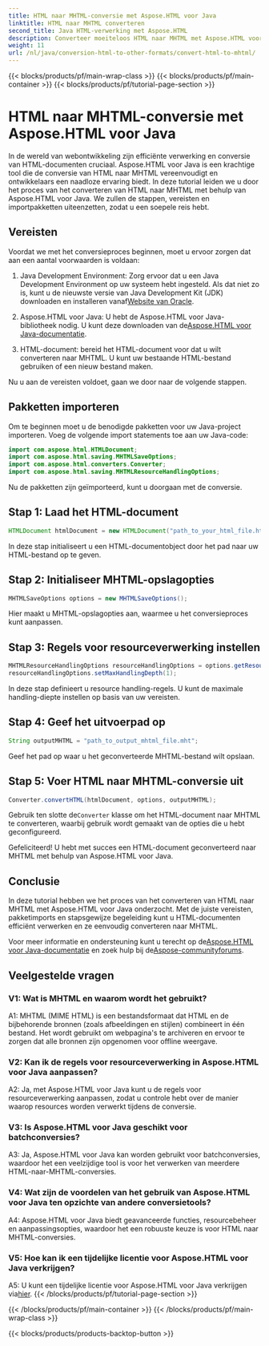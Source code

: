 ```yaml
---
title: HTML naar MHTML-conversie met Aspose.HTML voor Java
linktitle: HTML naar MHTML converteren
second_title: Java HTML-verwerking met Aspose.HTML
description: Converteer moeiteloos HTML naar MHTML met Aspose.HTML voor Java. Volg onze stapsgewijze handleiding voor efficiënte HTML-naar-MHTML-conversie.
weight: 11
url: /nl/java/conversion-html-to-other-formats/convert-html-to-mhtml/
---
```


{{< blocks/products/pf/main-wrap-class >}}
{{< blocks/products/pf/main-container >}}
{{< blocks/products/pf/tutorial-page-section >}}

# HTML naar MHTML-conversie met Aspose.HTML voor Java

In de wereld van webontwikkeling zijn efficiënte verwerking en conversie van HTML-documenten cruciaal. Aspose.HTML voor Java is een krachtige tool die de conversie van HTML naar MHTML vereenvoudigt en ontwikkelaars een naadloze ervaring biedt. In deze tutorial leiden we u door het proces van het converteren van HTML naar MHTML met behulp van Aspose.HTML voor Java. We zullen de stappen, vereisten en importpakketten uiteenzetten, zodat u een soepele reis hebt.

## Vereisten

Voordat we met het conversieproces beginnen, moet u ervoor zorgen dat aan een aantal voorwaarden is voldaan:

1. Java Development Environment: Zorg ervoor dat u een Java Development Environment op uw systeem hebt ingesteld. Als dat niet zo is, kunt u de nieuwste versie van Java Development Kit (JDK) downloaden en installeren vanaf[Website van Oracle](https://www.oracle.com/java/technologies/javase-downloads.html).

2.  Aspose.HTML voor Java: U hebt de Aspose.HTML voor Java-bibliotheek nodig. U kunt deze downloaden van de[Aspose.HTML voor Java-documentatie](https://reference.aspose.com/html/java/).

3. HTML-document: bereid het HTML-document voor dat u wilt converteren naar MHTML. U kunt uw bestaande HTML-bestand gebruiken of een nieuw bestand maken.

Nu u aan de vereisten voldoet, gaan we door naar de volgende stappen.

## Pakketten importeren

Om te beginnen moet u de benodigde pakketten voor uw Java-project importeren. Voeg de volgende import statements toe aan uw Java-code:

```java
import com.aspose.html.HTMLDocument;
import com.aspose.html.saving.MHTMLSaveOptions;
import com.aspose.html.converters.Converter;
import com.aspose.html.saving.MHTMLResourceHandlingOptions;
```

Nu de pakketten zijn geïmporteerd, kunt u doorgaan met de conversie.

## Stap 1: Laad het HTML-document

```java
HTMLDocument htmlDocument = new HTMLDocument("path_to_your_html_file.html");
```

In deze stap initialiseert u een HTML-documentobject door het pad naar uw HTML-bestand op te geven.

## Stap 2: Initialiseer MHTML-opslagopties

```java
MHTMLSaveOptions options = new MHTMLSaveOptions();
```

Hier maakt u MHTML-opslagopties aan, waarmee u het conversieproces kunt aanpassen.

## Stap 3: Regels voor resourceverwerking instellen

```java
MHTMLResourceHandlingOptions resourceHandlingOptions = options.getResourceHandlingOptions();
resourceHandlingOptions.setMaxHandlingDepth(1);
```

In deze stap definieert u resource handling-regels. U kunt de maximale handling-diepte instellen op basis van uw vereisten.

## Stap 4: Geef het uitvoerpad op

```java
String outputMHTML = "path_to_output_mhtml_file.mht";
```

Geef het pad op waar u het geconverteerde MHTML-bestand wilt opslaan.

## Stap 5: Voer HTML naar MHTML-conversie uit

```java
Converter.convertHTML(htmlDocument, options, outputMHTML);
```

 Gebruik ten slotte de`Converter` klasse om het HTML-document naar MHTML te converteren, waarbij gebruik wordt gemaakt van de opties die u hebt geconfigureerd.

Gefeliciteerd! U hebt met succes een HTML-document geconverteerd naar MHTML met behulp van Aspose.HTML voor Java.

## Conclusie

In deze tutorial hebben we het proces van het converteren van HTML naar MHTML met Aspose.HTML voor Java onderzocht. Met de juiste vereisten, pakketimports en stapsgewijze begeleiding kunt u HTML-documenten efficiënt verwerken en ze eenvoudig converteren naar MHTML.

 Voor meer informatie en ondersteuning kunt u terecht op de[Aspose.HTML voor Java-documentatie](https://reference.aspose.com/html/java/) en zoek hulp bij de[Aspose-communityforums](https://forum.aspose.com/).

## Veelgestelde vragen

### V1: Wat is MHTML en waarom wordt het gebruikt?

A1: MHTML (MIME HTML) is een bestandsformaat dat HTML en de bijbehorende bronnen (zoals afbeeldingen en stijlen) combineert in één bestand. Het wordt gebruikt om webpagina's te archiveren en ervoor te zorgen dat alle bronnen zijn opgenomen voor offline weergave.

### V2: Kan ik de regels voor resourceverwerking in Aspose.HTML voor Java aanpassen?

A2: Ja, met Aspose.HTML voor Java kunt u de regels voor resourceverwerking aanpassen, zodat u controle hebt over de manier waarop resources worden verwerkt tijdens de conversie.

### V3: Is Aspose.HTML voor Java geschikt voor batchconversies?

A3: Ja, Aspose.HTML voor Java kan worden gebruikt voor batchconversies, waardoor het een veelzijdige tool is voor het verwerken van meerdere HTML-naar-MHTML-conversies.

### V4: Wat zijn de voordelen van het gebruik van Aspose.HTML voor Java ten opzichte van andere conversietools?

A4: Aspose.HTML voor Java biedt geavanceerde functies, resourcebeheer en aanpassingsopties, waardoor het een robuuste keuze is voor HTML naar MHTML-conversies.

### V5: Hoe kan ik een tijdelijke licentie voor Aspose.HTML voor Java verkrijgen?

A5: U kunt een tijdelijke licentie voor Aspose.HTML voor Java verkrijgen via[hier](https://purchase.aspose.com/temporary-license/).
{{< /blocks/products/pf/tutorial-page-section >}}

{{< /blocks/products/pf/main-container >}}
{{< /blocks/products/pf/main-wrap-class >}}

{{< blocks/products/products-backtop-button >}}

